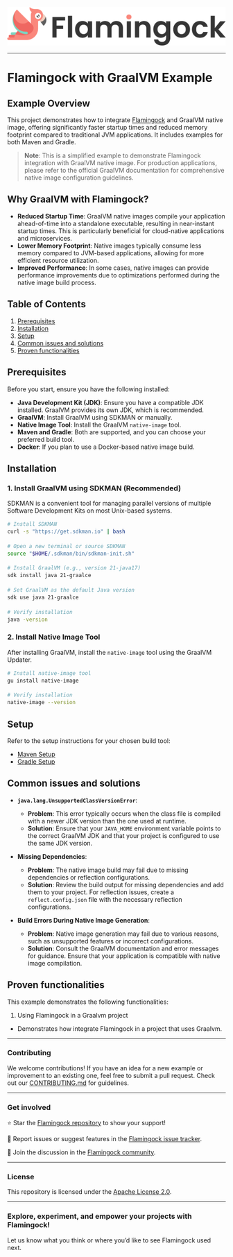 ![Header Image](../misc/logo-with-text.png)
___

# Flamingock with GraalVM Example

## Example Overview

This project demonstrates how to integrate [Flamingock](https://github.com/mongock/flamingock-project) and
GraalVM native image, offering significantly faster startup times and reduced memory footprint compared to traditional JVM applications. It includes examples for both Maven and Gradle.

> **Note**: This is a simplified example to demonstrate Flamingock integration with GraalVM native image. For production applications, please refer to the official GraalVM documentation for comprehensive native image configuration guidelines.


## Why GraalVM with Flamingock?

- **Reduced Startup Time**: GraalVM native images compile your application ahead-of-time into a standalone executable, resulting in near-instant startup times. This is particularly beneficial for cloud-native applications and microservices.
- **Lower Memory Footprint**: Native images typically consume less memory compared to JVM-based applications, allowing for more efficient resource utilization.
- **Improved Performance**: In some cases, native images can provide performance improvements due to optimizations performed during the native image build process.

## Table of Contents

1. [Prerequisites](#prerequisites)
2. [Installation](#installation)
3. [Setup](#setup)
4. [Common issues and solutions](#common-issues-and-solutions)
5. [Proven functionalities](#proven-functionalities)

## Prerequisites

Before you start, ensure you have the following installed:

- **Java Development Kit (JDK)**: Ensure you have a compatible JDK installed. GraalVM provides its own JDK, which is recommended.
- **GraalVM**: Install GraalVM using SDKMAN or manually.
- **Native Image Tool**: Install the GraalVM `native-image` tool.
- **Maven and Gradle**: Both are supported, and you can choose your preferred build tool.
- **Docker**: If you plan to use a Docker-based native image build.

## Installation

### 1. Install GraalVM using SDKMAN (Recommended)

SDKMAN is a convenient tool for managing parallel versions of multiple Software Development Kits on most Unix-based systems.

```bash
# Install SDKMAN
curl -s "https://get.sdkman.io" | bash

# Open a new terminal or source SDKMAN
source "$HOME/.sdkman/bin/sdkman-init.sh"

# Install GraalVM (e.g., version 21-java17)
sdk install java 21-graalce

# Set GraalVM as the default Java version
sdk use java 21-graalce

# Verify installation
java -version
```

### 2. Install Native Image Tool

After installing GraalVM, install the `native-image` tool using the GraalVM Updater.

```bash
# Install native-image tool
gu install native-image

# Verify installation
native-image --version
```

## Setup
Refer to the setup instructions for your chosen build tool:

- [Maven Setup](SETUP_MAVEN.md)
- [Gradle Setup](SETUP_GRADLE.md)

## Common issues and solutions

- **`java.lang.UnsupportedClassVersionError`**:
  - **Problem**: This error typically occurs when the class file is compiled with a newer JDK version than the one used at runtime.
  - **Solution**: Ensure that your `JAVA_HOME` environment variable points to the correct GraalVM JDK and that your project is configured to use the same JDK version.

- **Missing Dependencies**:
  - **Problem**: The native image build may fail due to missing dependencies or reflection configurations.
  - **Solution**: Review the build output for missing dependencies and add them to your project. For reflection issues, create a `reflect.config.json` file with the necessary reflection configurations.

- **Build Errors During Native Image Generation**:
  - **Problem**: Native image generation may fail due to various reasons, such as unsupported features or incorrect configurations.
  - **Solution**: Consult the GraalVM documentation and error messages for guidance. Ensure that your application is compatible with native image compilation.

## Proven functionalities

This example demonstrates the following functionalities:
1. Using Flamingock in a Graalvm project
  - Demonstrates how integrate Flamingock in a project that uses Graalvm.

___

### Contributing
We welcome contributions! If you have an idea for a new example or improvement to an existing one, feel free to submit a
pull request. Check out our [CONTRIBUTING.md](../CONTRIBUTING.md) for guidelines.

___

### Get involved
⭐ Star the [Flamingock repository](https://github.com/mongock/flamingock-project) to show your support!

🐞 Report issues or suggest features in the [Flamingock issue tracker](https://github.com/mongock/flamingock-project/issues).

💬 Join the discussion in the [Flamingock community](https://github.com/mongock/flamingock-project/discussions).

___

### License
This repository is licensed under the [Apache License 2.0](../LICENSE.md).

___

### Explore, experiment, and empower your projects with Flamingock!
Let us know what you think or where you’d like to see Flamingock used next.
